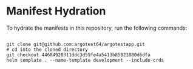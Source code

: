 
# Manifest Hydration

To hydrate the manifests in this repository, run the following commands:

```shell

git clone git@github.com:argotest64/argotestapp.git
# cd into the cloned directory
git checkout 44684920311ddc3d59fe4a5413b85821880d6dfa
helm template . --name-template development --include-crds
```